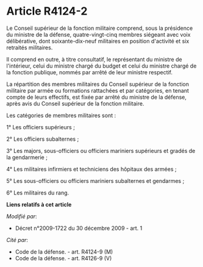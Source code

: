 # Article R4124-2

Le Conseil supérieur de la fonction militaire comprend, sous la présidence du ministre de la défense, quatre-vingt-cinq
membres siégeant avec voix délibérative, dont soixante-dix-neuf militaires en position d'activité et six retraités
militaires.

Il comprend en outre, à titre consultatif, le représentant du ministre de l'intérieur, celui du ministre chargé du budget et
celui du ministre chargé de la fonction publique, nommés par arrêté de leur ministre respectif. 

La répartition des membres militaires du Conseil supérieur de la fonction militaire par armée ou formations rattachées et par
catégories, en tenant compte de leurs effectifs, est fixée par arrêté du ministre de la défense, après avis du Conseil
supérieur de la fonction militaire. 

Les catégories de membres militaires sont : 

1° Les officiers supérieurs ; 

2° Les officiers subalternes ; 

3° Les majors, sous-officiers ou officiers mariniers supérieurs et gradés de la gendarmerie ; 

4° Les militaires infirmiers et techniciens des hôpitaux des armées ; 

5° Les sous-officiers ou officiers mariniers subalternes et gendarmes ; 

6° Les militaires du rang.

**Liens relatifs à cet article**

_Modifié par_:

  - Décret n°2009-1722 du 30 décembre 2009 - art. 1

_Cité par_:

  - Code de la défense. - art. R4124-9 (M)
  - Code de la défense. - art. R4126-9 (V)
